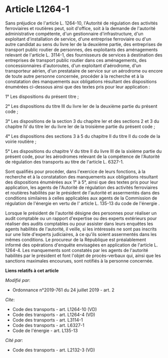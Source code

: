 # Article L1264-1

Sans préjudice de l'article L. 1264-10, l'Autorité de régulation des activités ferroviaires et routières peut, soit d'office,
soit à la demande de l'autorité administrative compétente, d'un gestionnaire d'infrastructure, d'un exploitant d'installation
de service, d'une entreprise ferroviaire ou d'un autre candidat au sens du livre Ier de la deuxième partie, des entreprises
de transport public routier de personnes, des exploitants des aménagements relevant de l'article L. 3114-1, des fournisseurs
de services à destination des entreprises de transport public routier dans ces aménagements, des concessionnaires
d'autoroutes, d'un exploitant d'aérodrome, d'un transporteur aérien, d'un prestataire de service sur un aérodrome ou encore
de toute autre personne concernée, procéder à la recherche et à la constatation des manquements aux obligations résultant des
dispositions énumérées ci-dessous ainsi que des textes pris pour leur application :

1° Les dispositions du présent titre ;

2° Les dispositions du titre III du livre Ier de la deuxième partie du présent code ;

3° Les dispositions de la section 3 du chapitre Ier et des sections 2 et 3 du chapitre IV du titre Ier du livre Ier de la
troisième partie du présent code ;

4° Les dispositions des sections 3 à 5 du chapitre II du titre II du code de la voirie routière ;

5° Les dispositions du chapitre V du titre II du livre III de la sixième partie du présent code, pour les aérodromes relevant
de la compétence de l'Autorité de régulation des transports au titre de l'article L. 6327-1.

Sont qualifiés pour procéder, dans l'exercice de leurs fonctions, à la recherche et à la constatation des manquements aux
obligations résultant des dispositions énumérées aux 1° à 5°, ainsi que des textes pris pour leur application, les agents de
l'Autorité de régulation des activités ferroviaires et routières habilités par le président de l'autorité et assermentés dans
des conditions similaires à celles applicables aux agents de la Commission de régulation de l'énergie en vertu de l' article
L. 135-13 du code de l'énergie .

Lorsque le président de l'autorité désigne des personnes pour réaliser un audit comptable ou un rapport d'expertise ou des
experts extérieurs pour réaliser des audits comptables ou pour assister dans leurs enquêtes les agents habilités de
l'autorité, il veille, si les intéressés ne sont pas inscrits sur une liste d'experts judiciaires, à ce qu'ils soient
assermentés dans les mêmes conditions. Le procureur de la République est préalablement informé des opérations d'enquête
envisagées en application de l'article L. 1264-4. Les manquements sont constatés par les agents de l'autorité habilités par
le président et font l'objet de procès-verbaux qui, ainsi que les sanctions maximales encourues, sont notifiés à la personne
concernée.

**Liens relatifs à cet article**

_Modifié par_:

  - Ordonnance n°2019-761 du 24 juillet 2019 - art. 2

_Cite_:

  - Code des transports - art. L1264-10 (VD)
  - Code des transports - art. L1264-4 (VD)
  - Code des transports - art. L3114-1
  - Code des transports - art. L6327-1
  - Code de l'énergie - art. L135-13

_Cité par_:

  - Code des transports - art. L2132-3 (VD)
